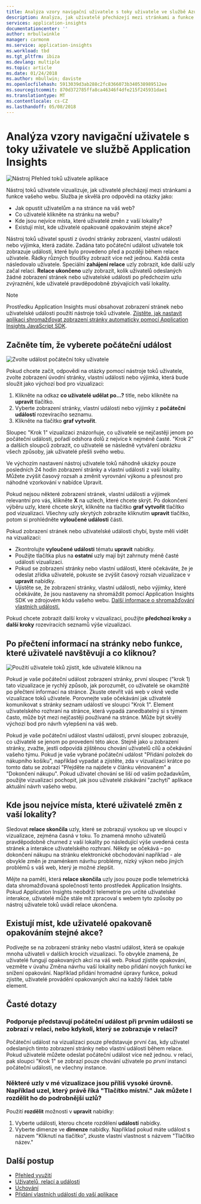 ```yaml
---
title: Analýza vzory navigační uživatele s toky uživatele ve službě Azure Application Insights | Microsoft docs
description: Analýza, jak uživatelé přecházejí mezi stránkami a funkce vaší webové aplikace.
services: application-insights
documentationcenter: ''
author: mrbullwinkle
manager: carmonm
ms.service: application-insights
ms.workload: tbd
ms.tgt_pltfrm: ibiza
ms.devlang: multiple
ms.topic: article
ms.date: 01/24/2018
ms.author: mbullwin; daviste
ms.openlocfilehash: 5913039d3ab288c2fc8366073b340538989512ee
ms.sourcegitcommit: 870d372785ffa8ca46346f4dfe215f245931dae1
ms.translationtype: MT
ms.contentlocale: cs-CZ
ms.lasthandoff: 05/08/2018
---
```

# <a name="analyze-user-navigation-patterns-with-user-flows-in-application-insights"></a>Analýza vzory navigační uživatele s toky uživatele ve službě Application Insights

![Nástroj Přehled toků uživatele aplikace](./media/app-insights-usage-flows/00001-flows.png)

Nástroj toků uživatele vizualizuje, jak uživatelé přecházejí mezi stránkami a funkce vašeho webu. Služba je skvělá pro odpovědi na otázky jako:

* Jak opustit uživatelům a na stránce na váš web?
* Co uživatelé klikněte na stránku na webu?
* Kde jsou nejvíce místa, které uživatelé změn z vaší lokality?
* Existují míst, kde uživatelé opakovaně opakováním stejné akce?

Nástroj toků uživatel spustí z úvodní stránky zobrazení, vlastní události nebo výjimka, která zadáte. Zadána tato počáteční událost uživatele tok zobrazuje události, které bylo provedeno před a později během relace uživatele. Řádky různých tloušťky zobrazit více než jednou. Každá cesta následovalo uživatele. Speciální **zahájení relace** uzly zobrazit, kde další uzly začal relaci. **Relace ukončeno** uzly zobrazit, kolik uživatelů odeslaných žádné zobrazení stránek nebo uživatelské události po předchozím uzlu zvýraznění, kde uživatelé pravděpodobně zbývajících vaší lokality.

> [!NOTE]
> Prostředku Application Insights musí obsahovat zobrazení stránek nebo uživatelské události použití nástroje toků uživatele. [Zjistěte, jak nastavit aplikaci shromažďovat zobrazení stránky automaticky pomocí Application Insights JavaScript SDK](app-insights-javascript.md).
>
>

## <a name="start-by-choosing-an-initial-event"></a>Začněte tím, že vyberete počáteční událost

![Zvolte událost počáteční toky uživatele](./media/app-insights-usage-flows/00002-flows-initial-event.png)

Pokud chcete začít, odpovědi na otázky pomocí nástroje toků uživatele, zvolte zobrazení úvodní stránky, vlastní události nebo výjimka, která bude sloužit jako výchozí bod pro vizualizaci:

1. Klikněte na odkaz **co uživatelé udělat po...?**  title, nebo klikněte na **upravit** tlačítko.
2. Vyberte zobrazení stránky, vlastní události nebo výjimky z **počáteční událostí** rozevíracího seznamu.
3. Klikněte na tlačítko **graf vytvořit**.

Sloupec "Krok 1" vizualizaci znázorňuje, co uživatelé se nejčastěji jenom po počáteční události, pořadí odshora dolů z nejvíce k nejméně časté. "Krok 2" a dalších sloupců zobrazit, co uživatelé se následně vytváření obrázku všech způsoby, jak uživatelé přešli svého webu.

Ve výchozím nastavení nástroj uživatele toků náhodně ukázky pouze posledních 24 hodin zobrazení stránky a vlastní události z vaší lokality. Můžete zvýšit časový rozsah a změnit vyrovnání výkonu a přesnost pro náhodné vzorkování v nabídce Upravit.

Pokud nejsou některé zobrazení stránek, vlastní události a výjimek relevantní pro vás, klikněte **X** na uzlech, které chcete skrýt. Po dokončení výběru uzly, které chcete skrýt, klikněte na tlačítko **graf vytvořit** tlačítko pod vizualizaci. Všechny uzly skrytých zobrazíte kliknutím **upravit** tlačítko, potom si prohlédněte **vyloučené události** části.

Pokud zobrazení stránek nebo uživatelské události chybí, byste měli vidět na vizualizaci:

* Zkontrolujte **vyloučené události** tématu **upravit** nabídky.
* Použijte tlačítka plus na **ostatní** uzly mají být zahrnuty méně časté události vizualizaci.
* Pokud se zobrazení stránky nebo vlastní události, které očekáváte, že je odeslat zřídka uživatelé, pokuste se zvýšit časový rozsah vizualizace v **upravit** nabídky.
* Ujistěte se, že zobrazení stránky, vlastní události, nebo výjimky, které očekáváte, že jsou nastaveny na shromáždit pomocí Application Insights SDK ve zdrojovém kódu vašeho webu. [Další informace o shromažďování vlastních událostí.](app-insights-api-custom-events-metrics.md)

Pokud chcete zobrazit další kroky v vizualizaci, použijte **předchozí kroky** a **další kroky** rozevíracích seznamů výše vizualizaci.

## <a name="after-visiting-a-page-or-feature-where-do-users-go-and-what-do-they-click"></a>Po přečtení informací na stránky nebo funkce, které uživatelé navštěvují a co kliknou?

![Použití uživatele toků zjistit, kde uživatelé kliknou na](./media/app-insights-usage-flows/00003-flows-one-step.png)

Pokud je vaše počáteční událost zobrazení stránky, první sloupec ("krok 1) tato vizualizace je rychlý způsob, jak porozumět, co uživatelé se okamžitě po přečtení informací na stránce. Zkuste otevřít váš web v okně vedle vizualizace toků uživatele. Porovnejte vaše očekávání jak uživatelé komunikovat s stránky seznam událostí ve sloupci "Krok 1". Element uživatelského rozhraní na stránce, která vypadá zanedbatelný si s týmem často, může být mezi nejčastěji používané na stránce. Může být skvělý výchozí bod pro návrh vylepšení na váš web.

Pokud je vaše počáteční událost vlastní události, první sloupec zobrazuje, co uživatelé se jenom po provedení této akce. Stejně jako u zobrazení stránky, zvažte, jestli odpovídá zjištěnou chování uživatelů cílů a očekávání vašeho týmu. Pokud je vaše vybrané počáteční událost "Přidání položek do nákupního košíku", například vypadat a zjistěte, zda v vizualizaci krátce po tomto datu se zobrazí "Přejděte na najdete v článku věnovaném" a "Dokončení nákupu". Pokud uživatel chování se liší od vašim požadavkům, použijte vizualizaci pochopit, jak jsou uživatelé získávání "zachytí" aplikace aktuální návrh vašeho webu.

## <a name="where-are-the-places-that-users-churn-most-from-your-site"></a>Kde jsou nejvíce místa, které uživatelé změn z vaší lokality?

Sledovat **relace skončila** uzly, které se zobrazují vysokou up ve sloupci v vizualizace, zejména časná v toku. To znamená mnoho uživatelů pravděpodobně churned z vaší lokality po následující výše uvedená cesta stránek a interakce uživatelského rozhraní. Někdy se očekává – po dokončení nákupu na stránku elektronické obchodování například - ale obvykle změn je znaménkem návrhu problémy, nízký výkon nebo jiných problémů s váš web, který je možné zlepšit.

Mějte na paměti, která **relace skončila** uzly jsou pouze podle telemetrická data shromažďovaná společností tento prostředek Application Insights. Pokud Application Insights neobdrží telemetrie pro určité uživatelské interakce, uživatelé může stále mít zpracoval s webem tyto způsoby po nástroj uživatele toků uvádí relace ukončena.

## <a name="are-there-places-where-users-repeat-the-same-action-over-and-over"></a>Existují míst, kde uživatelé opakovaně opakováním stejné akce?

Podívejte se na zobrazení stránky nebo vlastní událost, která se opakuje mnoha uživateli v dalších krocích vizualizaci. To obvykle znamená, že uživatelé fungují opakovaných akcí na váš web. Pokud zjistíte opakování, vezměte v úvahu Změna návrhu vaší lokality nebo přidání nových funkcí ke snížení opakování. Například přidání hromadné úpravy funkce, pokud zjistíte, uživatelé provádění opakovaných akcí na každý řádek table element.

## <a name="common-questions"></a>Časté dotazy

### <a name="does-the-initial-event-represent-the-first-time-the-event-appears-in-a-session-or-any-time-it-appears-in-a-session"></a>Podporuje představují počáteční událost při prvním události se zobrazí v relaci, nebo kdykoli, který se zobrazuje v relaci?

Počáteční událost na vizualizaci pouze představuje první čas, kdy uživatel odeslaných tímto zobrazení stránky nebo vlastní události během relace. Pokud uživatelé můžete odeslat počáteční událost více než jednou. v relaci, pak sloupci "Krok 1" se zobrazí pouze chování uživatele po *první* instanci počáteční události, ne všechny instance.

### <a name="some-of-the-nodes-in-my-visualization-are-too-high-level-for-example-a-node-that-just-says-button-clicked-how-can-i-break-it-down-into-more-detailed-nodes"></a>Některé uzly v mé vizualizace jsou příliš vysoké úrovně. Například uzel, který právě říká "Tlačítko místní." Jak můžete I rozdělit ho do podrobnější uzlů?

Použití **rozdělit** možnosti v **upravit** nabídky:

1. Vyberte události, kterou chcete rozdělení **událostí** nabídky.
2. Vyberte dimenze ve **dimenze** nabídky. Například pokud máte událost s názvem "Kliknutí na tlačítko", zkuste vlastní vlastnost s názvem "Tlačítko název."

## <a name="next-steps"></a>Další postup

* [Přehled využití](app-insights-usage-overview.md)
* [Uživatelů, relací a události](app-insights-usage-segmentation.md)
* [Uchování](app-insights-usage-retention.md)
* [Přidání vlastních událostí do vaší aplikace](app-insights-api-custom-events-metrics.md)
